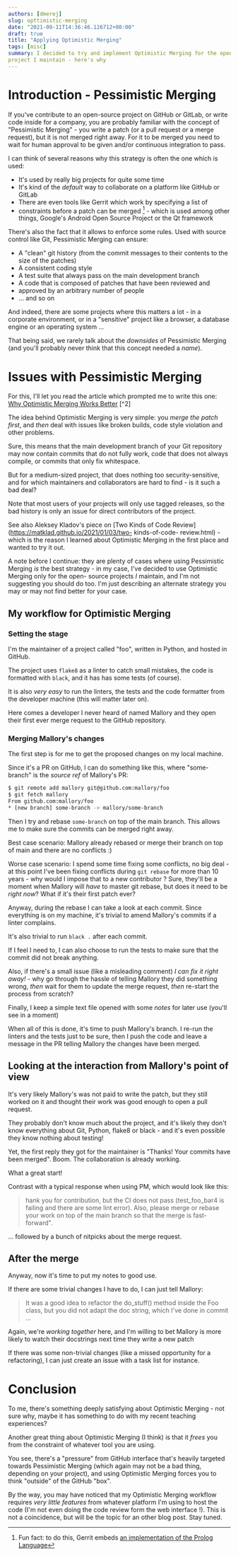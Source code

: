 ```yaml
---
authors: [dmerej]
slug: opttimistic-merging
date: "2021-09-11T14:36:46.126712+00:00"
draft: true
title: "Applying Optimistic Merging"
tags: [misc]
summary: I decided to try and implement Optimistic Merging for the open source
project I maintain - here's why
---
```


# Introduction - Pessimistic Merging

If you've contribute to an open-source project on GitHub or GitLab, or
write code inside for a company, you are probably familiar with the
concept of "Pessimistic Merging" - you write a patch (or a pull request
or a merge request), but it is not merged right away. For it to be
merged you need to wait for human approval to be given and/or continuous
integration to pass.

I can think of several reasons why this strategy is often the one which is used:

* It's used by really big projects for quite some time
* It's kind of the *default* way to collaborate on a platform like GitHub or GitLab
* There are even tools like Gerrit which work by specifying a list of
* constraints before a patch can be merged [^1] - which is used among other
  things, Google's Android Open Source Project or the Qt framework

There's also the fact that it allows to enforce some rules. Used with source control like Git,
Pessimistic Merging can ensure:

* A "clean" git history (from the commit messages to their contents to the size of the patches)
* A consistent coding style
* A test suite that always pass on the main development branch
* A code that is composed of patches that have been reviewed and
* approved by an arbitrary number of people
* ... and so on

And indeed, there are some projects where this matters a lot - in a corporate environment, or in
a "sensitive" project like a browser, a database engine or an operating system ...

That being said, we rarely talk about the *downsides* of Pessimistic
Merging (and you'll probably never think that this concept needed a *name*).

# Issues with Pessimistic Merging

For this, I'll let you read the article which prompted me to write this
one: [Why Optimistic Merging Works Better](http://hintjens.com/blog:106) [^2]

The idea behind Optimistic Merging is very simple: you *merge the patch first*, and
*then* deal with issues like broken builds, code style violation and other problems.

Sure, this means that the main development branch of your Git repository may now contain
commits that do not fully work, code that does not always compile, or commits that only
fix whitespace.

But for a medium-sized project, that does nothing too security-sensitive, and for which
maintainers and collaborators are hard to find - is it such a bad deal?

Note that most users of your projects will only use tagged releases, so
the bad history is only an issue for direct contributors of the project.

See also Aleksey Kladov's piece on [Two Kinds of Code
Review](https://matklad.github.io/2021/01/03/two- kinds-of-code-
review.html) - which is the reason I learned about Optimistic Merging in
the first place and wanted to try it out.

A note before I continue: they are plenty of cases where using
Pessimistic Merging *is* the best strategy - in my case, I've decided to
use Optimistic Merging only for the open- source projects *I* maintain,
and I'm not suggesting you should do too. I'm just describing an
alternate strategy you may or may not find better for your case.

## My workflow for Optimistic Merging

### Setting the stage

I'm the maintainer of a project called "foo", written in Python, and
hosted in GitHub.

The project uses `flake8` as a linter to catch small mistakes, the code
is formatted with `black`, and it has has some tests (of course).

It is also *very easy* to run the linters, the tests and the code
formatter from the developer machine (this will matter later on).

Here comes a developer I never heard of named Mallory and they open
their first ever merge request to the GitHub repository.

### Merging Mallory's changes

The first step is for me to get the proposed changes on my local machine.

Since it's a PR on GitHub, I can do something like this, where "some-branch"
is the *source ref* of Mallory's PR:

```bash
$ git remote add mallory git@github.com:mallory/foo
$ git fetch mallory
From github.com:mallory/foo
* [new branch] some-branch -> mallory/some-branch
```

Then I try and rebase `some-branch` on top of the main branch. This
allows me to make sure the commits can be merged right away.

Best case scenario: Mallory already rebased or merge their branch on top of main
and there are no conflicts :)

Worse case scenario: I spend some time fixing some conflicts, no big
deal - at this point I've been fixing conflicts during `git rebase` for
more than 10 years - why would I impose that to a new contributor ?
Sure, they'll be a moment when Mallory will *have* to master git rebase,
but does it need to be *right now*? What if it's their first patch ever?

Anyway, during the rebase I can take a look at each commit. Since everything
is on my machine, it's trivial to amend Mallory's commits if a linter complains.

It's also trivial to run `black .` after each commit.

If I feel I need to, I can also choose to run the tests to make sure that the
commit did not break anything.

Also, if there's a small issue (like a misleading comment) *I can fix
it right away!* - why go through the hassle of telling Mallory they did
something wrong, *then* wait for them to update the merge request,
*then* re-start the process from scratch?

Finally, I keep a simple text file opened with some *notes* for later
use (you'll see in a moment)

When all of this is done, it's time to push Mallory's branch. I re-run
the linters and the tests just to be sure, then I push the code and
leave a message in the PR telling Mallory the changes have been merged.

## Looking at the interaction from Mallory's point of view

It's very likely Mallory's was not paid to write the patch, but they still
worked on it and thought their work was good enough to open a pull request.

They probably don't know much about the project, and it's likely they
don't know everything about Git, Python, flake8 or black - and it's even
possible they know nothing about testing!

Yet, the first reply they got for the maintainer is "Thanks! Your
commits have been merged". Boom. The collaboration is already working.

What a great start!

Contrast with a typical response when using PM,  which would look like this:

> hank you for contribution, but the CI does not pass (test_foo_bar4 is
> failing and there are some lint error). Also, please merge or rebase
> your work on top of the main branch so that the merge is fast-forward".

... followed by a bunch of nitpicks about the merge request.


## After the merge

Anyway, now it's time to put my notes to good use.

If there are some trivial changes I have to do, I can just tell Mallory:

> It was a good idea to refactor the do_stuff() method inside the Foo class,
> but you did not adapt the doc string, which I've done in commit ...

Again, we're *working together* here, and I'm willing to bet Mallory is
more likely to watch their docstrings next time they write a new patch

If there was some non-trivial changes (like a missed opportunity for a
refactoring), I can just create an issue with a task list for instance.

# Conclusion

To me, there's something deeply satisfying about Optimistic Merging -
not sure why, maybe it has something to do with my recent teaching
experiences?

Another great thing about Optimistic Merging (I think) is that it
*frees* you from the constraint of whatever tool you are using.

You see, there's a "pressure" from GitHub interface that's heavily targeted
towards Pessimistic Merging (which again may not be a bad thing, depending
on your project), and using Optimistic Merging forces you to think
"outside" of the GitHub "box".

By the way, you may have noticed that my Optimistic Merging workflow
requires *very little features* from whatever platform I'm using to host
the code (I'm not even doing the code review form the web interface !).
This is not a coincidence, but will be the topic for an other blog post.
Stay tuned.


[^1]: Fun fact: to do this,  Gerrit embeds [an implementation of the Prolog Language](https://gerrit-review.googlesource.com/Documentation/prolog-cookbook.html)
